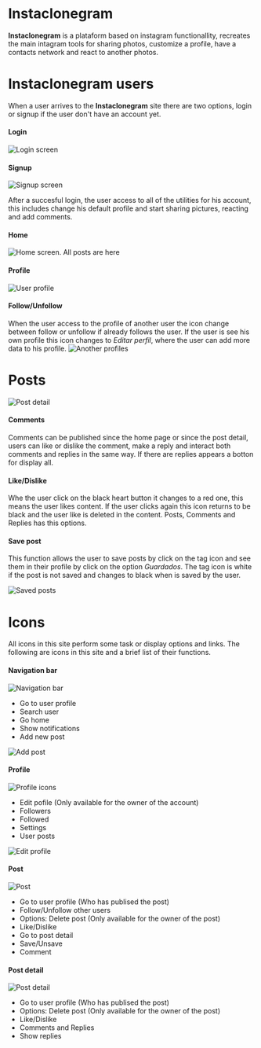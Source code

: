 # Instaclonegram

**Instaclonegram** is a plataform based on instagram functionallity, recreates the main intagram tools for sharing photos, customize a profile,  have a contacts network and react to another photos.

# Instaclonegram users

When a user arrives to the **Instaclonegram** site there are two options, login or signup if the user don't have an account yet. 

#### Login

![Login screen](instaclonegram_screenshots/Screenshot1.png "Login")

#### Signup

![Signup screen](instaclonegram_screenshots/Screenshot2.png "Sign up")

After a succesful login, the user access to  all of the utilities for his account,  this includes change his default profile and start sharing pictures, reacting and add comments.


#### Home

![Home screen.  All posts are here ](instaclonegram_screenshots/Screenshot3.png "Home")

#### Profile

![User profile](instaclonegram_screenshots/Screenshot4.png "User profile")

#### Follow/Unfollow

When the user access to the profile of another user the icon change between follow or unfollow if already follows the user. If the user is see his own profile this icon changes to *Editar perfil*, where the user can add more data to his profile.
![Another profiles](instaclonegram_screenshots/Screenshot7.png "Another profiles")

# Posts

![Post detail](instaclonegram_screenshots/Screenshot6.png "Post detail")

#### Comments

Comments can be published since the home page or since the post detail, users can like or dislike the comment, make a reply and interact both comments and replies in the same way. If there are replies appears a botton for display all.

#### Like/Dislike

Whe the user click on the black heart button it changes to a red one, this means the user likes content. If the user clicks again this icon returns to be black and the user like is deleted in the content. Posts, Comments and Replies has this options.

#### Save post

This function allows the user to save posts by click on the tag icon and see them in their profile by click on the option *Guardados*. The tag icon is white if the post is not saved and changes to black when is saved by the user.

![Saved posts](instaclonegram_screenshots/Screenshot5.png "Saved posts")

# Icons

All icons in this site perform some task or display options and links. The following are icons in this site and a brief list of their functions.

#### Navigation bar

![Navigation bar](instaclonegram_screenshots/navbar.png "Nav bar")

- Go to user profile 
- Search user
- Go home
- Show notifications
- Add new post

![Add post](instaclonegram_screenshots/Screenshot10.png "Add post")

#### Profile

![Profile icons](instaclonegram_screenshots/profile.png "Profile")

- Edit pofile (Only available for the owner of the account)
- Followers
- Followed
- Settings
- User posts 

![Edit profile](instaclonegram_screenshots/Screenshot9.png "Edit profile")

#### Post

![Post](instaclonegram_screenshots/post.png "Post")

- Go to user profile (Who has publised the post)
- Follow/Unfollow other users
- Options: Delete post (Only available for the owner of the post)
- Like/Dislike
- Go to post detail
- Save/Unsave
- Comment

#### Post detail

![Post detail](instaclonegram_screenshots/post_detail.png "Post detail")

- Go to user profile (Who has publised the post)
- Options:  Delete post (Only available for the owner of the post)
- Like/Dislike
- Comments and Replies
- Show replies

